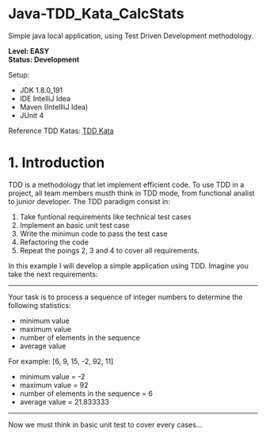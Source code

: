 # Java-TDD_Kata_CalcStats
Simple java local application, using Test Driven Development methodology.

**Level: EASY**<br>
**Status: Development**

Setup:
 - JDK 1.8.0_191
 - IDE IntelliJ Idea
 - Maven (IntellliJ Idea)
 - JUnit 4

Reference TDD Katas: [TDD Kata](https://www.programmingwithwolfgang.com/tdd-kata/)



# 1. Introduction
  TDD is a methodology that let implement efficient code. To use TDD in a project, all team members musth think in TDD mode, from functional analist to junior developer.
  The TDD paradigm consist in:
  1. Take funtional requirements like technical test cases
  2. Implement an basic unit test case
  3. Write the minimun code to pass the test case
  4. Refactoring the code
  5. Repeat the poings 2, 3 and 4 to cover all requirements.

In this example I will develop a simple application using TDD. Imagine you take the next requirements:
___
Your task is to process a sequence of integer numbers to determine the following statistics:

* minimum value
* maximum value
* number of elements in the sequence
* average value

For example: [6, 9, 15, -2, 92, 11]

* minimum value = -2
* maximum value = 92
* number of elements in the sequence = 6
* average value = 21.833333
___
Now we must think in basic unit test to cover every cases... 

